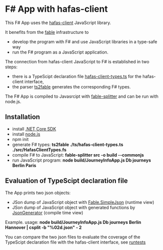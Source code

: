 # F# App with hafas-client

This F# App uses the [hafas-client](https://github.com/public-transport/hafas-client) JavaScript library.

It benefits from the [fable](https://fable.io/) infrastructure to

* develop the program with F# and use JavaScript libraries in a type-safe way  
* run the F# program as a JavaScript application.

The connection from hafas-client JavaScript to F# is established in two steps:

* there is a TypeScipt declaration file [hafas-client-types.ts](./ts/hafas-client-types.ts) for the hafas-client interface,
* the parser [ts2fable](https://www.npmjs.com/package/ts2fable) generates the corresponding F# types.

The F# App is compiled to Javasrcipt with [fable-splitter](https://www.npmjs.com/package/fable-splitter) and can be run with node.js.

## Installation

* install [.NET Core SDK](https://dotnet.microsoft.com/download)
* install [node.js](https://nodejs.org/en/)
* npm init
* generate F# types: **ts2fable ./ts/hafas-client-types.ts ./src/HafasClientTypes.fs**
* compile F# to JavaScript: **fable-splitter src -o build --commonjs**
* run JavaScript program: **node build/JourneyInfoApp.js Db journeys Berlin Paris**

## Evaluation of TypeScipt declaration file

The App prints two json objects:

* JSon dump of JavaScript object with [Fable.SimpleJson](https://github.com/Zaid-Ajaj/Fable.SimpleJson) (runtime view)
* JSon dump of JavaScript object with generated functions by [JsonGenerator](./JsonGenerator) (compile time view)

Example. usage: **node build/JourneyInfoApp.js Db journeys Berlin Hannover | csplit -b "%02d.json" - 2**

You can compare the two json files to evaluate the coverage of the TypeScipt declaration file with the hafas-client interface,
see [runtests](./scripts/runtests)